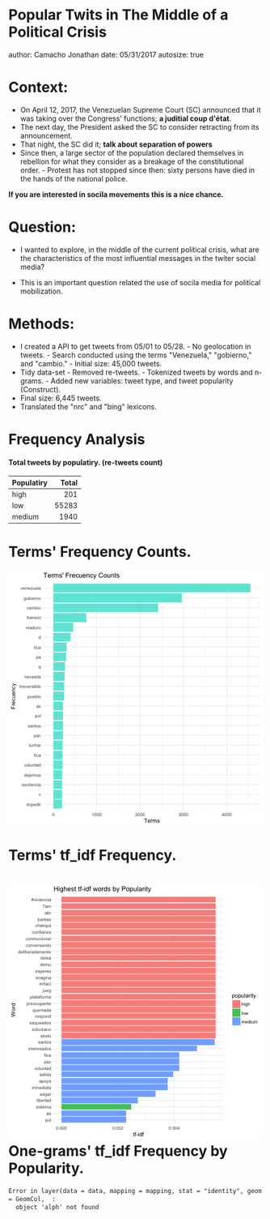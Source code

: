 Popular Twits in The Middle of a Political Crisis
========================================================
author: Camacho Jonathan
date: 05/31/2017
autosize: true

Context:
========================================================
- On April 12, 2017, the Venezuelan Supreme Court (SC) announced that it was taking over the Congress' functions; **a juditial coup d'état**. 
- The next day, the President asked the SC to consider retracting from its announcement. 
- That night, the SC did it; **talk about separation of powers** 
- Since then, a large sector of the population declared themselves in rebellion for what they consider as a breakage of the constitutional order. 
       - Protest has not stopped since then: sixty persons have died in the hands of the national police. 

**If you are interested in socila movements this is a nice chance.**

Question:
========================================================

- I wanted to explore, in the middle of the current political crisis, what are the characteristics of the most influential messages in the twiter social media?

- This is an important question related the use of socila media for political mobilization.

Methods:
========================================================
- I created a API to get tweets from 05/01 to 05/28.
       - No geolocation in tweets.
       - Search conducted using the terms "Venezuela," "gobierno," and "cambio."
       - Initial size: 45,000 tweets.
- Tidy data-set
       - Removed re-tweets.
       - Tokenized tweets by words and n-grams.
       - Added new variables: tweet type, and tweet popularity (Construct).
- Final size: 6,445 tweets.
- Translated the "nrc" and "bing" lexicons.

Frequency Analysis
========================================================
#### Total tweets by populatiry. (re-tweets count)









|Populatiry | Total|
|:----------|-----:|
|high       |   201|
|low        | 55283|
|medium     |  1940|

Terms' Frequency Counts.
========================================================
![plot of chunk unnamed-chunk-5](Presentation-figure/unnamed-chunk-5-1.png)

Terms' tf_idf Frequency.
========================================================
![plot of chunk unnamed-chunk-6](Presentation-figure/unnamed-chunk-6-1.png)
One-grams' tf_idf Frequency by Popularity.
========================================================























```
Error in layer(data = data, mapping = mapping, stat = "identity", geom = GeomCol,  : 
  object 'alph' not found
```
